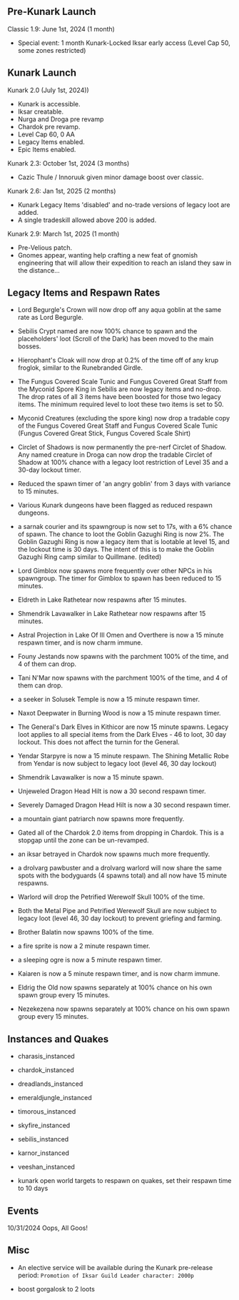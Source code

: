 ## Pre-Kunark Launch

Classic 1.9: June 1st, 2024 (1 month)
- Special event: 1 month Kunark-Locked Iksar early access (Level Cap 50, some zones restricted)

## Kunark Launch

Kunark 2.0 (July 1st, 2024))
- Kunark is accessible.
- Iksar creatable.
- Nurga and Droga pre revamp
- Chardok pre revamp.
- Level Cap 60, 0 AA
- Legacy Items enabled.
- Epic Items enabled.

Kunark 2.3: October 1st, 2024 (3 months)
- Cazic Thule / Innoruuk given minor damage boost over classic.

Kunark 2.6: Jan 1st, 2025 (2 months)
- Kunark Legacy Items 'disabled' and no-trade versions of legacy loot are added.
- A single tradeskill allowed above 200 is added.

Kunark 2.9: March 1st, 2025 (1 month)
- Pre-Velious patch.
- Gnomes appear, wanting help crafting a new feat of gnomish engineering that will allow their expedition to reach an island they saw in the distance...


## Legacy Items and Respawn Rates

- Lord Begurgle's Crown will now drop off any aqua goblin at the same rate as Lord Begurgle.
- Sebilis Crypt named are now 100% chance to spawn and the placeholders' loot (Scroll of the Dark) has been moved to the main bosses.
- Hierophant's Cloak will now drop at 0.2% of the time off of any krup froglok, similar to the Runebranded Girdle.
- The Fungus Covered Scale Tunic and Fungus Covered Great Staff from the Myconid Spore King in Sebilis are now legacy items and no-drop. The drop rates of all 3 items have been boosted for those two legacy items. The minimum required level to loot these two items is set to 50.
- Myconid Creatures (excluding the spore king) now drop a tradable copy of the Fungus Covered Great Staff and Fungus Covered Scale Tunic (Fungus Covered Great Stick, Fungus Covered Scale Shirt)
- Circlet of Shadows is now permanently the pre-nerf Circlet of Shadow. Any named creature in Droga can now drop the tradable Circlet of Shadow at 100% chance with a legacy loot restriction of Level 35 and a 30-day lockout timer.
- Reduced the spawn timer of 'an angry goblin' from 3 days with variance to 15 minutes.

- Various Kunark dungeons have been flagged as reduced respawn dungeons.

- a sarnak courier and its spawngroup is now set to 17s, with a 6% chance of spawn. The chance to loot the Goblin Gazughi Ring is now 2%. The Goblin Gazughi Ring is now a legacy item that is lootable at level 15, and the lockout time is 30 days. The intent of this is to make the Goblin Gazughi Ring camp similar to Quillmane. (edited)
- Lord Gimblox now spawns more frequently over other NPCs in his spawngroup. The timer for Gimblox to spawn has been reduced to 15 minutes.
- Eldreth in Lake Rathetear now respawns after 15 minutes.
- Shmendrik Lavawalker in Lake Rathetear now respawns after 15 minutes.
- Astral Projection in Lake Of Ill Omen and Overthere is now a 15 minute respawn timer, and is now charm immune.
- Founy Jestands now spawns with the parchment 100% of the time, and 4 of them can drop.
- Tani N'Mar now spawns with the parchment 100% of the time, and 4 of them can drop.
- a seeker in Solusek Temple is now a 15 minute respawn timer.
- Naxot Deepwater in Burning Wood is now a 15 minute respawn timer.
- The General's Dark Elves in Kithicor are now 15 minute spawns. Legacy loot applies to all special items from the Dark Elves - 46 to loot, 30 day lockout. This does not affect the turnin for the General.
- Yendar Starpyre is now a 15 minute respawn. The Shining Metallic Robe from Yendar is now subject to legacy loot (level 46, 30 day lockout)
- Shmendrik Lavawalker is now a 15 minute spawn.
- Unjeweled Dragon Head Hilt is now a 30 second respawn timer.
- Severely Damaged Dragon Head Hilt is now a 30 second respawn timer.
- a mountain giant patriarch now spawns more frequently.
- Gated all of the Chardok 2.0 items from dropping in Chardok. This is a stopgap until the zone can be un-revamped.
- an iksar betrayed in Chardok now spawns much more frequently.
- a drolvarg pawbuster and a drolvarg warlord will now share the same spots with the bodyguards (4 spawns total) and all now have 15 minute respawns. 
- Warlord will drop the Petrified Werewolf Skull 100% of the time. 
- Both the Metal Pipe and Petrified Werewolf Skull are now subject to legacy loot (level 46, 30 day lockout) to prevent griefing and farming.
- Brother Balatin now spawns 100% of the time.
- a fire sprite is now a 2 minute respawn timer.
- a sleeping ogre is now a 5 minute respawn timer.
- Kaiaren is now a 5 minute respawn timer, and is now charm immune.
- Eldrig the Old now spawns separately at 100% chance on his own spawn group every 15 minutes.
- Nezekezena now spawns separately at 100% chance on his own spawn group every 15 minutes.

## Instances and Quakes

- charasis_instanced
- chardok_instanced
- dreadlands_instanced
- emeraldjungle_instanced
- timorous_instanced
- skyfire_instanced
- sebilis_instanced
- karnor_instanced
- veeshan_instanced

- kunark open world targets to respawn on quakes, set their respawn time to 10 days

## Events

10/31/2024
Oops, All Goos!

## Misc

- An elective service will be available during the Kunark pre-release period:
`Promotion of Iksar Guild Leader character: 2000p`

- boost gorgalosk to 2 loots
